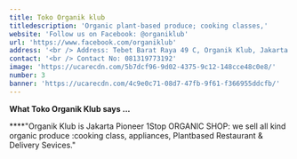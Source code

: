```yaml
---
title: Toko Organik klub
titledescription: 'Organic plant-based produce; cooking classes,'
website: 'Follow us on Facebook: @organiklub'
url: 'https://www.facebook.com/organiklub'
address: '<br /> Address: Tebet Barat Raya 49 C, Organik Klub, Jakarta'
contact: '<br /> Contact No: 081319773192'
image: 'https://ucarecdn.com/5b7dcf96-9d02-4375-9c12-148cce48c0e8/'
number: 3
banner: 'https://ucarecdn.com/4c9e0c71-08d7-47fb-9f61-f366955ddcfb/'
---
```

**What Toko Organik Klub says ...**

****"Organik Klub is Jakarta Pioneer 1Stop ORGANIC SHOP: we sell all kind organic produce :cooking class, appliances, Plantbased Restaurant & Delivery Sevices."

